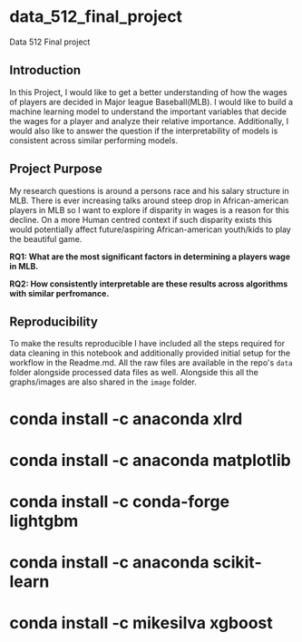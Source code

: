 # data_512_final_project
Data 512 Final project

## Introduction

In this Project, I would like to get a better understanding of how the wages of players are decided in Major league Baseball(MLB). I would like to build a machine learning model to understand the important variables that decide the wages for a player and analyze their relative importance. Additionally, I would also like to answer the question if the interpretability of models is consistent across similar performing models.

## Project Purpose

My research questions is around a persons race and his salary structure in MLB. There is ever increasing talks around steep drop in African-american players in MLB so I want to explore if disparity in wages is a reason for this decline. On a more Human centred context if such disparity exists this would potentially affect future/aspiring African-american youth/kids to play the beautiful game.

**RQ1: What are the most significant factors in determining a players wage in MLB.**

**RQ2: How consistently interpretable are these results across algorithms with similar perfromance.**



## Reproducibility

To make the results reproducible I have included all the steps required for data cleaning in this notebook and additionally provided initial setup for the workflow in the Readme.md. All the raw files are available in the repo's ```data``` folder alongside processed data files as well. Alongside this all the graphs/images are also shared in the ```image``` folder.

# conda install -c anaconda xlrd 
# conda install -c anaconda matplotlib 
# conda install -c conda-forge lightgbm 
# conda install -c anaconda scikit-learn 
# conda install -c mikesilva xgboost
